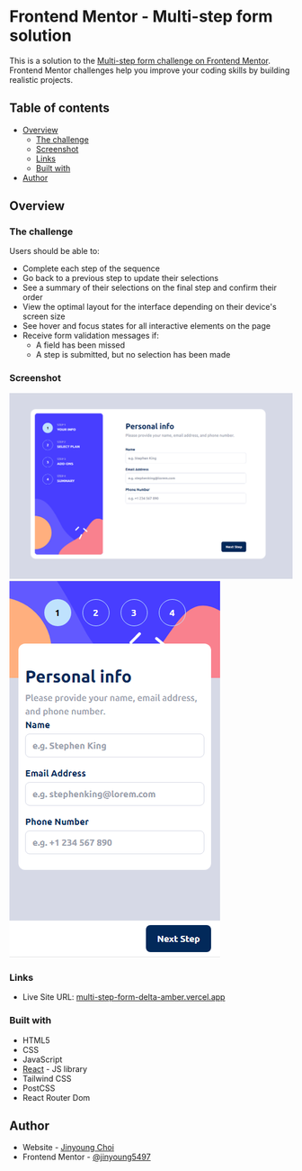 # Frontend Mentor - Multi-step form solution

This is a solution to the [Multi-step form challenge on Frontend Mentor](https://www.frontendmentor.io/challenges/multistep-form-YVAnSdqQBJ). Frontend Mentor challenges help you improve your coding skills by building realistic projects. 

## Table of contents

- [Overview](#overview)
  - [The challenge](#the-challenge)
  - [Screenshot](#screenshot)
  - [Links](#links)
  - [Built with](#built-with)
- [Author](#author)

## Overview

### The challenge

Users should be able to:

- Complete each step of the sequence
- Go back to a previous step to update their selections
- See a summary of their selections on the final step and confirm their order
- View the optimal layout for the interface depending on their device's screen size
- See hover and focus states for all interactive elements on the page
- Receive form validation messages if:
  - A field has been missed
  - A step is submitted, but no selection has been made

### Screenshot

![desktop version](./src/assets/Screenshot_desktop.png)
![mobile version](./src/assets/Screenshot_mobile.png)


### Links

- Live Site URL: [multi-step-form-delta-amber.vercel.app](multi-step-form-delta-amber.vercel.app)

### Built with

- HTML5
- CSS
- JavaScript
- [React](https://reactjs.org/) - JS library
- Tailwind CSS
- PostCSS
- React Router Dom

## Author

- Website - [Jinyoung Choi](https://github.com/jinyoung5497)
- Frontend Mentor - [@jinyoung5497](https://www.frontendmentor.io/profile/jinyoung5497)

